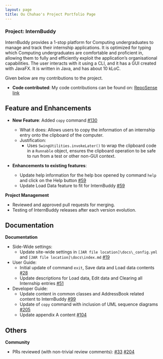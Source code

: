 ```yaml
---
layout: page
title: Ou Chuhao's Project Portfolio Page
---
```


### Project: InternBuddy

InternBuddy provides a 1-stop platform for Computing undergraduates to manage and track their internship applications. It is optimized for typing which Computing undergraduates are comfortable and proficient in, allowing them to fully and efficiently exploit the application’s organisational capabilities.
The user interacts with it using a CLI, and it has a GUI created with JavaFX. It is written in Java, and has about 10 kLoC.

Given below are my contributions to the project.

* **Code contributed**: 
My code contributions can be found on:
[RepoSense link](https://nus-cs2103-ay2223s2.github.io/tp-dashboard/?search=derricksaltfish&breakdown=true)


## Feature and Enhancements

* **New Feature**: Added `copy` command [#130](https://github.com/AY2223S2-CS2103T-T14-3/tp/pull/130)
  * What it does: Allows users to copy the information of an internship entry onto the clipboard of the computer.
  * Justification:
    * Uses `SwingUtilities.invokeLater()` to wrap the clipboard code in a `Runnable` object, ensures the clipboard operation to be safe to run from a test or other non-GUI context.

* **Enhancements to existing features**:
  * Update help information for the help box opened by command `help` and click on the Help button [#59](https://github.com/AY2223S2-CS2103T-T14-3/tp/pull/59)
  * Update Load Data feature to fit for InternBuddy [#59](https://github.com/AY2223S2-CS2103T-T14-3/tp/pull/59)

**Project Management**
* Reviewed and approved pull requests for merging.
* Testing of InternBuddy releases after each version evolution.

## Documentation

**Documentation**
* Side-Wide settings: 
  * Update site-wide settings in `[JAR file location]\docs\_config.yml` and `[JAR file location]\docs\index.md` [#19](https://github.com/AY2223S2-CS2103T-T14-3/tp/pull/19)
* User Guide:
  * Initial update of command `exit`, Save data and Load data contents [#28](https://github.com/AY2223S2-CS2103T-T14-3/tp/pull/28)
  * Update descriptions for Load data, Edit data and Clearing all Internship entries [#51](https://github.com/AY2223S2-CS2103T-T14-3/tp/pull/51)
* Developer Guide:
  * Update content in common classes and AddressBook related content to InternBuddy [#99](https://github.com/AY2223S2-CS2103T-T14-3/tp/pull/99)
  * Update of `copy` command with inclusion of UML sequence diagrams [#205](https://github.com/AY2223S2-CS2103T-T14-3/tp/pull/205)
  * Update appendix A content [#104](https://github.com/AY2223S2-CS2103T-T14-3/tp/pull/104)

## Others

**Community**
* PRs reviewed (with non-trivial review comments): [#33](https://github.com/AY2223S2-CS2103T-T14-3/tp/pull/33) [#204](https://github.com/AY2223S2-CS2103T-T14-3/tp/pull/204)
